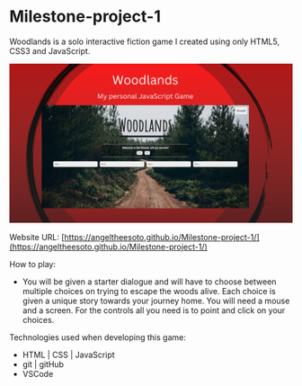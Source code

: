 # Milestone-project-1

Woodlands is a solo interactive fiction game I created using only HTML5, CSS3 and JavaScript.

![angeltheesoto](./images//jsGame.png)

Website URL: [https://angeltheesoto.github.io/Milestone-project-1/](https://angeltheesoto.github.io/Milestone-project-1/)

How to play:

- You will be given a starter dialogue and will have to choose between multiple choices on trying to escape the woods alive. Each choice is given a unique story towards your journey home. You will need a mouse and a screen. For the controls all you need is to point and click on your choices.

Technologies used when developing this game:

- HTML | CSS | JavaScript
- git | gitHub
- VSCode

